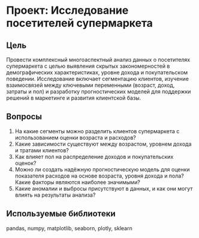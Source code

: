 # Проект: Исследование посетителей супермаркета

## Цель
Провести комплексный многоаспектный анализ данных о посетителях супермаркета с целью выявления скрытых закономерностей в демографических характеристиках, уровне дохода и покупательском поведении. Исследование включает сегментацию клиентов, изучение взаимосвязей между ключевыми переменными (возраст, доход, затраты и пол) и разработку прогностических моделей для поддержки решений в маркетинге и развития клиентской базы.

## Вопросы
1. На какие сегменты можно разделить клиентов супермаркета с использованием оценки возраста и расходов?
2. Какие зависимости существуют между возрастом, уровнем дохода и тратами клиентов?
3. Как влияет пол на распределение доходов и покупательских оценок?
4. Можно ли создать надёжную прогностическую модель для оценки показателя расходов на основе возраста, уровня дохода и пола? Какие факторы являются наиболее значимыми?
5. Какие аномалии и выбросы присутствуют в данных, и как они могут влиять на результаты анализа?

## Используемые библиотеки
pandas, numpy, matplotlib, seaborn, plotly, sklearn
